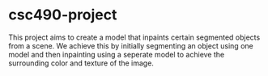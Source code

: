 # csc490-project

This project aims to create a model that inpaints certain segmented objects from a scene. We achieve this by initially segmenting
an object using one model and then inpainting using a seperate model to achieve the surrounding color and texture of the image.


